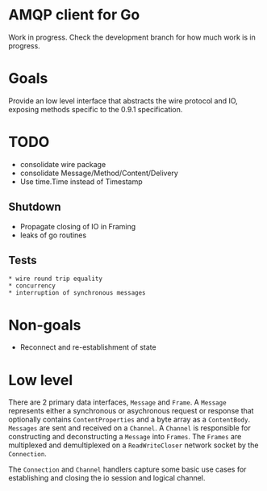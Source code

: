 # AMQP client for Go

Work in progress.  Check the development branch for how much work is in progress.

# Goals

Provide an low level interface that abstracts the wire protocol and IO,
exposing methods specific to the 0.9.1 specification.

# TODO

  * consolidate wire package
  * consolidate Message/Method/Content/Delivery
  * Use time.Time instead of Timestamp

## Shutdown
  * Propagate closing of IO in Framing
  * leaks of go routines

## Tests

	* wire round trip equality
	* concurrency
	* interruption of synchronous messages

# Non-goals

  * Reconnect and re-establishment of state

# Low level

There are 2 primary data interfaces, `Message` and `Frame`.  A `Message` represents either a synchronous or asychronous request or response that optionally contains `ContentProperties` and a byte array as a `ContentBody`.  `Messages` are sent and received on a `Channel`. A `Channel` is responsible for constructing and deconstructing a `Message` into `Frames`.  The `Frames` are multiplexed and demultiplexed on a `ReadWriteCloser` network socket by the `Connection`.

The `Connection` and `Channel` handlers capture some basic use cases for establishing and closing the io session and logical channel.

